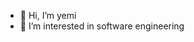 - 👋 Hi, I’m yemi
- 👀 I’m interested in software engineering

<!---
Yemosky02/Yemosky02 is a ✨ special ✨ repository because its `README.md` (this file) appears on your GitHub profile.
You can click the Preview link to take a look at your changes.
--->
